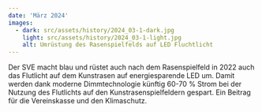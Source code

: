 ```yaml
---
date: 'März 2024'
images:
  - dark: src/assets/history/2024_03-1-dark.jpg
    light: src/assets/history/2024_03-1-light.jpg
    alt: Umrüstung des Rasenspielfelds auf LED Fluchtlicht
---
```


Der SVE macht blau und rüstet auch nach dem Rasenspielfeld in 2022 auch das Flutlicht auf dem Kunstrasen auf energiesparende LED um. Damit werden dank moderne Dimmtechnologie künftig 60-70 % Strom bei der Nutzung des Flutlichts auf den Kunstrasenspielfeldern gespart. Ein Beitrag für die Vereinskasse und den Klimaschutz.

